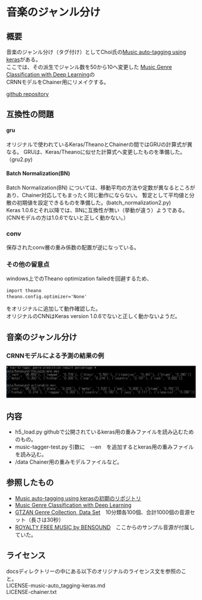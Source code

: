 # 音楽のジャンル分け

## 概要  

音楽のジャンル分け（タグ付け）としてChoi氏の[Music auto-tagging using keras](https://github.com/keunwoochoi/music-auto_tagging-keras)がある。  
ここでは、その派生でジャンル数を50から10へ変更した [Music Genre Classification with Deep Learning](https://github.com/jsalbert/Music-Genre-Classification-with-Deep-Learning)の  
CRNNモデルをChainer用にリメイクする。 

[github repository](https://github.com/shun60s/music-tagging-chainer)  

## 互換性の問題  

#### gru
オリジナルで使われているKeras/TheanoとChainerの間ではGRUの計算式が異なる。
GRUは、Keras/Theanoに似せた計算式へ変更したものを準備した。（gru2.py)   

#### Batch Normalization(BN)
Batch Normalization(BN) については、移動平均の方法や定数が異なるところがあり、Chainer対応してもまったく同じ動作にならない。
暫定として平均値と分散の初期値を設定できるものを準備した。(batch_normalization2.py)  
Keras 1.0.6とそれ以降では、BNに互換性が無い（挙動が違う）ようである。(CNNモデルの方は1.0.6でないと正しく動かない。）  
 
### conv
保存されたconv層の重み係数の配置が逆になっている。  

### その他の留意点
windows上でのTheano optimization failedを回避するため、  
```
import theano  
theano.config.optimizer='None'  
```
をオリジナルに追加して動作確認した。  
オリジナルのCNNはKeras version 1.0.6でないと正しく動かないようだ。   


## 音楽のジャンル分け  

### CRNNモデルによる予測の結果の例

![result_crnn](docs/crnn-top10-result.png)  



## 内容

- h5_load.py  githubで公開されているkeras用の重みファイルを読み込むためのもの。
- music-tagger-test.py   引数に　--en　を追加するとkeras用の重みファイルを読み込む。
- /data  Chainer用の重みモデルファイルなど。




## 参照したもの  

- [Music auto-tagging using kerasの初期のリポジトリ](https://github.com/keunwoochoi/music-auto_tagging-keras/tree/90b294091adaada477b9003201dd20a9fe15a3c1)
- [Music Genre Classification with Deep Learning](https://github.com/jsalbert/Music-Genre-Classification-with-Deep-Learning)
- [GTZAN Genre Collection, Data Set](http://marsyasweb.appspot.com/download/data_sets/)　10分類各100個、合計1000個の音源セット（長さは30秒）
- [ROYALTY FREE MUSIC by BENSOUND](https://www.bensound.com/)　ここからのサンプル音源が付属していた。


## ライセンス  
docsディレクトリーの中にある以下のオリジナルのライセンス文を参照のこと。   
LICENSE-music-auto_tagging-keras.md  
LICENSE-chainer.txt  


